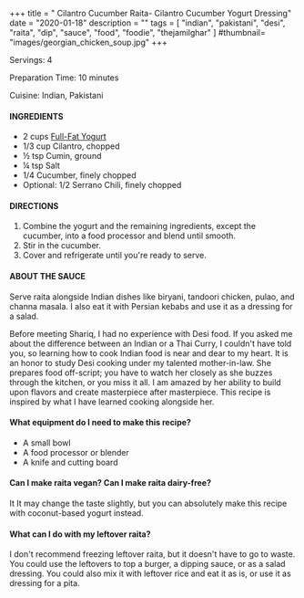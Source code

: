+++
title = " Cilantro Cucumber Raita- Cilantro Cucumber Yogurt Dressing"
date = "2020-01-18"
description = ""
tags = [
    "indian",
    "pakistani",
    "desi",
    "raita",
    "dip",
    "sauce",
    "food",
    "foodie",
    "thejamilghar"
]
#thumbnail= "images/georgian_chicken_soup.jpg"
+++

Servings: 4 <!--more-->

Preparation Time: 10 minutes

Cuisine: Indian, Pakistani

#### INGREDIENTS 

* 2 cups [Full-Fat Yogurt](https://amzn.to/30348EW)
* 1/3 cup Cilantro, chopped
* ½ tsp Cumin, ground 
* ¼ tsp Salt
* 1/4 Cucumber, finely chopped
* Optional: 1/2 Serrano Chili, finely chopped 

#### DIRECTIONS 

1. Combine the yogurt and the remaining ingredients, except the cucumber, into a food processor and blend until smooth. 
2. Stir in the cucumber. 
3. Cover and refrigerate until you're ready to serve. 

#### ABOUT THE SAUCE 

Serve raita alongside Indian dishes like biryani, tandoori chicken, pulao, and channa masala. I also eat it with Persian kebabs and use it as a dressing for a salad.

Before meeting Shariq, I had no experience with Desi food. If you asked me about the difference between an Indian or a Thai Curry, I couldn't have told you, so learning how to cook Indian food is near and dear to my heart. It is an honor to study Desi cooking under my talented mother-in-law. She prepares food off-script; you have to watch her closely as she buzzes through the kitchen, or you miss it all. I am amazed by her ability to build upon flavors and create masterpiece after masterpiece. This recipe is inspired by what I have learned cooking alongside her.

#### What equipment do I need to make this recipe? 

* A small bowl
* A food processor or blender
* A knife and cutting board

#### Can I make raita vegan? Can I make raita dairy-free? 

It It may change the taste slightly, but you can absolutely make this recipe with coconut-based yogurt instead. 

#### What can I do with my leftover raita? 

I don't recommend freezing leftover raita, but it doesn't have to go to waste. You could use the leftovers to top a burger, a dipping sauce, or as a salad dressing. You could also mix it with leftover rice and eat it as is, or use it as dressing for a pita. 
